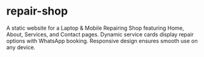 # repair-shop
A static website for a Laptop &amp; Mobile Repairing Shop featuring Home, About, Services, and Contact pages. Dynamic service cards display repair options with WhatsApp booking. Responsive design ensures smooth use on any device.

